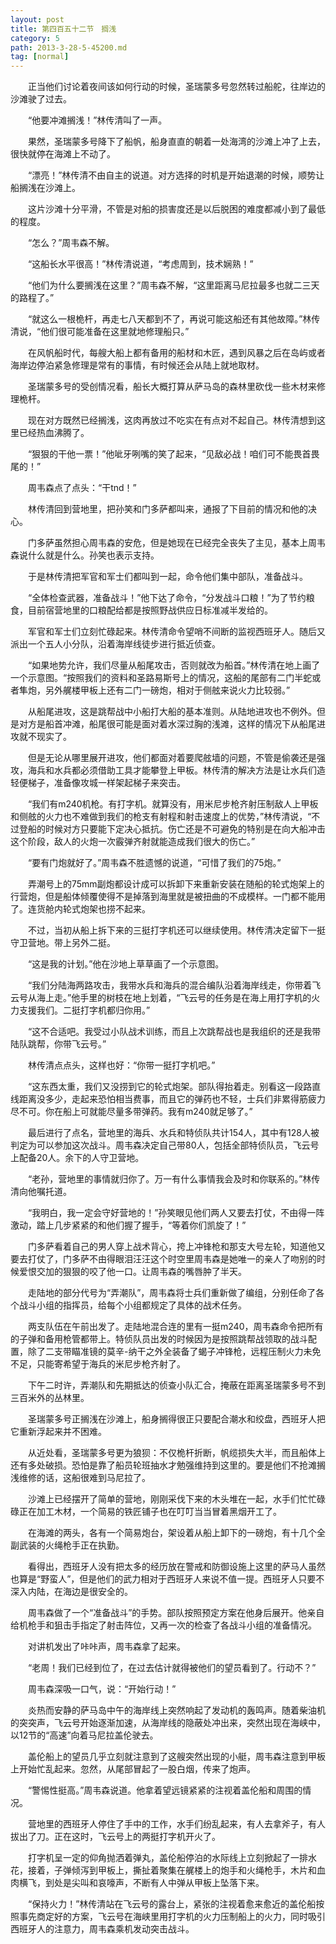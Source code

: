 ```yaml
---
layout: post
title: 第四百五十二节　搁浅
category: 5
path: 2013-3-28-5-45200.md
tag: [normal]
---
```


　　正当他们讨论着夜间该如何行动的时候，圣瑞蒙多号忽然转过船舵，往岸边的沙滩驶了过去。

　　“他要冲滩搁浅！”林传清叫了一声。

　　果然，圣瑞蒙多号降下了船帆，船身直直的朝着一处海湾的沙滩上冲了上去，很快就停在海滩上不动了。

　　“漂亮！”林传清不由自主的说道。对方选择的时机是开始退潮的时候，顺势让船搁浅在沙滩上。

　　这片沙滩十分平滑，不管是对船的损害度还是以后脱困的难度都减小到了最低的程度。

　　“怎么？”周韦森不解。

　　“这船长水平很高！”林传清说道，“考虑周到，技术娴熟！”

　　“他们为什么要搁浅在这里？”周韦森不解，“这里距离马尼拉最多也就二三天的路程了。”

　　“就这么一根桅杆，再走七八天都到不了，再说可能这船还有其他故障。”林传清说，“他们很可能准备在这里就地修理船只。”

　　在风帆船时代，每艘大船上都有备用的船材和木匠，遇到风暴之后在岛屿或者海岸边停泊紧急修理是常有的事情，有时候还会从陆上就地取材。

　　圣瑞蒙多号的受创情况看，船长大概打算从萨马岛的森林里砍伐一些木材来修理桅杆。

　　现在对方既然已经搁浅，这肉再放过不吃实在有点对不起自己。林传清想到这里已经热血沸腾了。

　　“狠狠的干他一票！”他呲牙咧嘴的笑了起来，“见敌必战！咱们可不能畏首畏尾的！”

　　周韦森点了点头：“干tnd！”

　　林传清回到营地里，把孙笑和门多萨都叫来，通报了下目前的情况和他的决心。

　　门多萨虽然担心周韦森的安危，但是她现在已经完全丧失了主见，基本上周韦森说什么就是什么。孙笑也表示支持。

　　于是林传清把军官和军士们都叫到一起，命令他们集中部队，准备战斗。

　　“全体检查武器，准备战斗！”他下达了命令，“分发战斗口粮！”为了节约粮食，目前宿营地里的口粮配给都是按照野战供应日标准减半发给的。

　　军官和军士们立刻忙碌起来。林传清命令望哨不间断的监视西班牙人。随后又派出一个五人小分队，沿着海岸线徒步进行抵近侦查。

　　“如果地势允许，我们尽量从船尾攻击，否则就改为船首。”林传清在地上画了一个示意图。“按照我们的资料和圣路易斯号上的情况，这船的尾部有二门半蛇或者隼炮，另外艉楼甲板上还有二门一磅炮，相对于侧舷来说火力比较弱。”

　　从船尾进攻，这是跳帮战中小船打大船的基本准则。从陆地进攻也不例外。但是对方是船首冲滩，船尾很可能是面对着水深过胸的浅滩，这样的情况下从船尾进攻就不现实了。

　　但是无论从哪里展开进攻，他们都面对着要爬舷墙的问题，不管是偷袭还是强攻，海兵和水兵都必须借助工具才能攀登上甲板。林传清的解决方法是让水兵们造轻便梯子，准备像攻城一样架起梯子来突击。

　　“我们有m240机枪。有打字机。就算没有，用米尼步枪齐射压制敌人上甲板和侧舷的火力也不难做到我们的枪支有射程和射击速度上的优势，”林传清说，“不过登船的时候对方只要能下定决心抵抗。伤亡还是不可避免的特别是在向大船冲击这个阶段，敌人的火炮一次霰弹齐射就能造成我们很大的伤亡。”

　　“要有门炮就好了。”周韦森不胜遗憾的说道，“可惜了我们的75炮。”

　　弄潮号上的75mm副炮都设计成可以拆卸下来重新安装在随船的轮式炮架上的行营炮，但是船体倾覆使得不是掉落到海里就是被扭曲的不成模样。一门都不能用了。连货舱内轮式炮架也捞不起来。

　　不过，当初从船上拆下来的三挺打字机还可以继续使用。林传清决定留下一挺守卫营地。带上另外二挺。

　　“这是我的计划。”他在沙地上草草画了一个示意图。

　　“我们分陆海两路攻击，我带水兵和海兵的混合编队沿着海岸线走，你带着飞云号从海上走。”他手里的树枝在地上划着，“飞云号的任务是在海上用打字机的火力支援我们。二挺打字机都归你用。”

　　“这不合适吧。我受过小队战术训练，而且上次跳帮战也是我组织的还是我带陆队跳帮，你带飞云号。”

　　林传清点点头，这样也好：“你带一挺打字机吧。”

　　“这东西太重，我们又没捞到它的轮式炮架。部队得抬着走。别看这一段路直线距离没多少，走起来恐怕相当费事，而且它的弹药也不轻，士兵们非累得筋疲力尽不可。你在船上可就能尽量多带弹药。我有m240就足够了。”

　　最后进行了点名，营地里的海兵、水兵和特侦队共计154人，其中有128人被判定为可以参加这次战斗。周韦森决定自己带80人，包括全部特侦队员，飞云号上配备20人。余下的人守卫营地。

　　“老孙，营地里的事情就归你了。万一有什么事情我会及时和你联系的。”林传清向他嘱托道。

　　“我明白，我一定会守好营地的！”孙笑眼见他们两人又要去打仗，不由得一阵激动，踏上几步紧紧的和他们握了握手，“等着你们凯旋了！”

　　门多萨看着自己的男人穿上战术背心，挎上冲锋枪和那支大号左轮，知道他又要去打仗了，门多萨不由得眼泪汪汪这个时空里周韦森是她唯一的亲人了吻别的时候爱恨交加的狠狠的咬了他一口。让周韦森的嘴唇肿了半天。

　　走陆地的部分代号为“弄潮队”，周韦森将士兵们重新做了编组，分别任命了各个战斗小组的指挥员，给每个小组都规定了具体的战术任务。

　　两支队伍在午前出发了。走陆地混合连的里有一挺m240，周韦森命令把所有的子弹和备用枪管都带上。特侦队员出发的时候因为是按照跳帮战领取的战斗配置，除了二支带瞄准镜的莫辛-纳干之外全装备了蝎子冲锋枪，远程压制火力未免不足，只能寄希望于海兵的米尼步枪齐射了。

　　下午二时许，弄潮队和先期抵达的侦查小队汇合，掩蔽在距离圣瑞蒙多号不到三百米外的丛林里。

　　圣瑞蒙多号正搁浅在沙滩上，船身搁得很正只要配合潮水和绞盘，西班牙人把它重新浮起来并不困难。

　　从近处看，圣瑞蒙多号更为狼狈：不仅桅杆折断，帆缆损失大半，而且船体上还有多处破损。恐怕是靠了船员轮班抽水才勉强维持到这里的。要是他们不抢滩搁浅维修的话，这船很难到马尼拉了。

　　沙滩上已经摆开了简单的营地，刚刚采伐下来的木头堆在一起，水手们忙忙碌碌正在加工木材，一个简易的铁匠铺子也在叮叮当当冒着黑烟开工了。

　　在海滩的两头，各有一个简易炮台，架设着从船上卸下的一磅炮，有十几个全副武装的火绳枪手正在执勤。

　　看得出，西班牙人没有把太多的经历放在警戒和防御设施上这里的萨马人虽然也算是“野蛮人”，但是他们的武力相对于西班牙人来说不值一提。西班牙人只要不深入内陆，在海边是很安全的。

　　周韦森做了一个“准备战斗”的手势。部队按照预定方案在他身后展开。他亲自给机枪手和狙击手指定了射击阵位，又再一次的检查了各战斗小组的准备情况。

　　对讲机发出了咔咔声，周韦森拿了起来。

　　“老周！我们已经到位了，在过去估计就得被他们的望员看到了。行动不？”

　　周韦森深吸一口气，说：“开始行动！”

　　炎热而安静的萨马岛中午的海岸线上突然响起了发动机的轰鸣声。随着柴油机的突突声，飞云号开始逐渐加速，从海岸线的隐蔽处冲出来，突然出现在海峡中，以12节的“高速”向着马尼拉盖伦驶去。

　　盖伦船上的望员几乎立刻就注意到了这艘突然出现的小艇，周韦森注意到甲板上开始忙乱起来。忽然，从尾部冒起了一股白烟，传来了炮声。

　　“警惕性挺高。”周韦森说道。他拿着望远镜紧紧的注视着盖伦船和周围的情况。

　　营地里的西班牙人停住了手中的工作，水手们纷乱起来，有人去拿斧子，有人拔出了刀。正在这时，飞云号上的两挺打字机开火了。

　　打字机呈一定的仰角抛洒着弹丸，盖伦船停泊的水际线上立刻掀起了一排水花，接着，子弹倾泻到甲板上，撕扯着聚集在艉楼上的炮手和火绳枪手，木片和血肉横飞，到处是尖叫和哀嚎声，不断有人中弹从甲板上坠落下来。

　　“保持火力！”林传清站在飞云号的露台上，紧张的注视着愈来愈近的盖伦船按照事先商定好的方案，飞云号在海峡里用打字机的火力压制船上的火力，同时吸引西班牙人的注意力，周韦森乘机发动突击战斗。